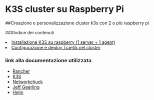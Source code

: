 # K3S cluster su Raspberry Pi

##Creazione e personalizzazione cluster k3s con 2 o più raspberry pi


###Indice dei contenuti
<li><a href="./1-installazione-k3s">Installazione K3S su raspberry (1 server + 1 agent)</a></li>
<li><a href="./2-deploy-configurazione-traefik">Configurazione e deploy Traefik nel cluster</a></li>

### link alla documentazione utilizzata

* [Rancher](https://rancher.com/docs/k3s/latest/en/quick-start/)
* [K3S](https://k3s.io/)
* [Networkchuck](https://learn.networkchuck.com/)
* [Jeff Geerling](https://github.com/geerlingguy)
* [Helm](https://helm.sh/docs/intro/install/)